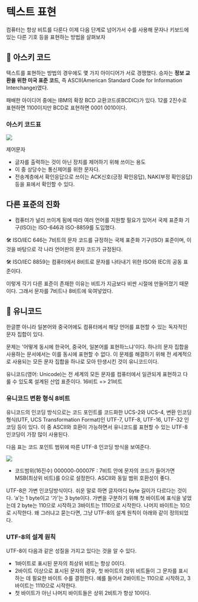 # 텍스트 표현

컴퓨터는 항상 비트를 다룬다 이제 다음 단계로 넘어가서 수를 사용해 문자나 키보드에 있는 다른 기호 등을 표현하는 방법을 살펴보자

## 📌 아스키 코드

텍스트를 표현하는 방법의 경우에도 몇 가지 아이디어가 서로 경쟁했다. 승자는 **정보 교환을 위한 미국 표준 코드**, 즉 ASCII(American Standard Code for Information Interchange)였다.

패배한 아이디어 중에는 IBM의 확장 BCD 교환코드(EBCDIC)가 있다. 12를 2진수로 표현하면 1100이지만 BCD로 표현하면 0001 0010이다.

### 아스키 코드표

![](https://img1.daumcdn.net/thumb/R1280x0/?scode=mtistory2&fname=https%3A%2F%2Fblog.kakaocdn.net%2Fdn%2FnRReG%2Fbtrrb5CsrBQ%2FIIcDHFoyLnpx0yhF7wGc6k%2Fimg.png)

제어문자

- 글자를 출력하는 것이 아닌 장치를 제어하기 위해 쓰이는 용도
- 이 중 상당수는 통신제어를 위한 문자다.
- 전송계층에서 확인응답으로 쓰이는 ACK신호(긍정 확인응답), NAK(부정 확인응답)등을 표에서 확인할 수 있다.

## 다른 표준의 진화

- 컴퓨터가 널리 쓰이게 됨에 따라 여러 언어를 지원할 필요가 있어서 국제 표준화 기구(ISO)는 ISO-646과 ISO-8859를 도입했다.

🛠 ISO/IEC 646는 7비트의 문자 코드를 규정하는 국제 표준화 기구(ISO) 표준이며, 이것을 바탕으로 각 나라 언어판의 문자 코드가 규정된다.

🛠 ISO/IEC 8859는 컴퓨터에서 8비트로 문자를 나타내기 위한 ISO와 IEC의 공동 표준이다.

이렇게 각기 다른 표준이 존재한 이유는 비트가 지금보다 비싼 시절에 만들어졌기 때문이다. 그래서 문자를 7비트나 8비트에 욱여넣었다.

## 📌 유니코드

한글뿐 아니라 일본어와 중국어에도 컴퓨터에서 해당 언어를 표현할 수 있는 독자적인 문자 집합이 있다.

문제는 '어떻게 동시에 한국어, 중국어, 일본어를 표현하느냐'이다. 하나의 문자 집합을 사용하는 문서에서는 이를 동시에 표현할 수 없다.
이 문제를 해결하기 위해 전 세계적으로 사용되는 모든 문자 집합을 하나로 모아 탄생시킨 것이 유니코드이다.

유니코드(영어: Unicode)는 전 세계의 모든 문자를 컴퓨터에서 일관되게 표현하고 다룰 수 있도록 설계된 산업 표준이다. 16비트 => 21비트

### 유니코드 변환 형식 8비트

유니코드의 인코딩 방식으로는 코드 포인트를 코드화한 UCS-2와 UCS-4, 변환 인코딩 형식(UTF, UCS Transformation Format)인 UTF-7, UTF-8, UTF-16, UTF-32 인코딩 등이 있다. 이 중 ASCII와 호환이 가능하면서 유니코드를 표현할 수 있는 UTF-8 인코딩이 가장 많이 사용된다.

다음 표는 코드 포인트 범위에 따른 UTF-8 인코딩 방식을 보여준다.

![](../../../Users/vopgh/AppData/Local/Temp/1_A6GcpKbbG-u6ps66f_rEjg.png)
- 코드범위(16진수) 000000-00007F : 7비트 안에 문자의 코드가 들어가면 MSB(최상위 비트)를 0으로 설정한다. ASCII와 동일 범위 호환성이 좋다.

UTF-8은 가변 인코딩방식이다. 쉬운 말로 하면 글자마다 byte 길이가 다르다는 것이다. ‘a’는 1 byte이고 ‘가'는 3 byte이다. 가변을 구분하기 위해 첫 바이트에 표식을 넣었는데 2 byte는 110으로 시작하고 3바이트는 1110으로 시작한다. 나머지 바이트는 10으로 시작한다. 
왜 그러냐고 묻는다면, 그냥 UTF-8의 설계 원칙이 아래와 같이 정의되었다. 

### UTF-8의 설계 원칙
UTF-8이 다음과 같은 성질을 가지고 있다는 것을 알 수 있다.

- 1바이트로 표시된 문자의 최상위 비트는 항상 0이다.
- 2바이트 이상으로 표시된 문자의 경우, 첫 바이트의 상위 비트들이 그 문자를 표시하는 데 필요한 바이트 수를 결정한다. 예를 들어서 2바이트는 110으로 시작하고, 3바이트는 1110으로 시작한다.
- 첫 바이트가 아닌 나머지 바이트들은 상위 2비트가 항상 10이다.